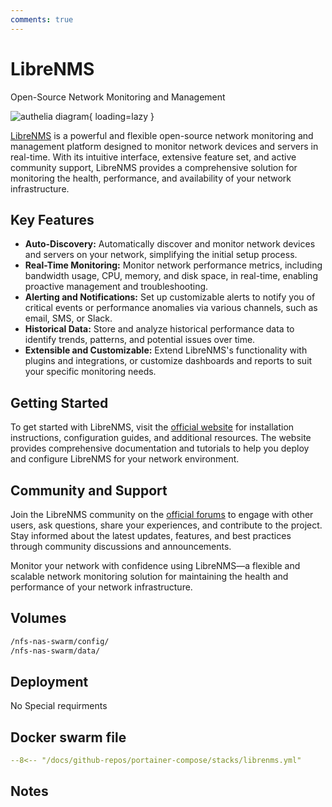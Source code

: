 ```yaml
---
comments: true
---
```


# LibreNMS

Open-Source Network Monitoring and Management

![authelia diagram](/assets/diagrams/authelia.png){ loading=lazy }

[LibreNMS](https://www.librenms.org/) is a powerful and flexible open-source network monitoring and management platform designed to monitor network devices and servers in real-time. With its intuitive interface, extensive feature set, and active community support, LibreNMS provides a comprehensive solution for monitoring the health, performance, and availability of your network infrastructure.

## Key Features

- **Auto-Discovery:** Automatically discover and monitor network devices and servers on your network, simplifying the initial setup process.
- **Real-Time Monitoring:** Monitor network performance metrics, including bandwidth usage, CPU, memory, and disk space, in real-time, enabling proactive management and troubleshooting.
- **Alerting and Notifications:** Set up customizable alerts to notify you of critical events or performance anomalies via various channels, such as email, SMS, or Slack.
- **Historical Data:** Store and analyze historical performance data to identify trends, patterns, and potential issues over time.
- **Extensible and Customizable:** Extend LibreNMS's functionality with plugins and integrations, or customize dashboards and reports to suit your specific monitoring needs.

## Getting Started

To get started with LibreNMS, visit the [official website](https://www.librenms.org/) for installation instructions, configuration guides, and additional resources. The website provides comprehensive documentation and tutorials to help you deploy and configure LibreNMS for your network environment.

## Community and Support

Join the LibreNMS community on the [official forums](https://community.librenms.org/) to engage with other users, ask questions, share your experiences, and contribute to the project. Stay informed about the latest updates, features, and best practices through community discussions and announcements.

Monitor your network with confidence using LibreNMS—a flexible and scalable network monitoring solution for maintaining the health and performance of your network infrastructure.


## Volumes

```bash
/nfs-nas-swarm/config/
/nfs-nas-swarm/data/
```

## Deployment
No Special requirments

## Docker swarm file
``` yaml linenums="1" 
--8<-- "/docs/github-repos/portainer-compose/stacks/librenms.yml"
```

## Notes

